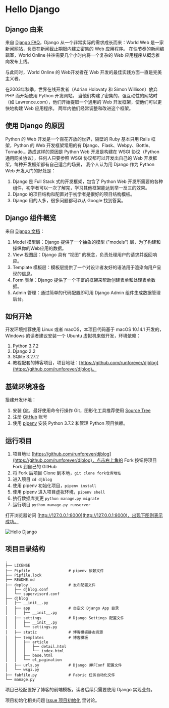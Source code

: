 # Hello Django

## Django 由来
来自 [Django FAQ](https://docs.djangoproject.com/zh-hans/2.2/faq/general/)，Django 从一个非常实际的需求成长而来：World Web 是一家新闻网站，负责在新闻截止期限内建立密集的 Web 应用程序。 在快节奏的新闻编辑室，World Online 往往需要几个小时内将一个复杂的 Web 应用程序从概念推向发布上线。

与此同时，World Online 的 Web开发者在 Web 开发的最佳实践方面一直是完美主义者。

在2003年秋季，世界在线开发者（Adrian Holovaty 和 Simon Willison）放弃 PHP 而开始使用 Python 开发网站。 当他们构建了密集的，强互动性的网站时（如 Lawrence.com），他们开始提取一个通用的 Web 开发框架，使他们可以更快地构建 Web 应用程序。 两年内他们经常调整和改进这个框架。

## 使用 Django 的原因
Python 的 Web 开发是一个百花齐放的世界，隔壁的 Ruby 基本只用 Rails 框架，Python 的 Web 开发框架常用的有 Django、Flask、Webpy、Bottle、Tornado...
造成这样的原因是 Python Web 开发是构建在 WSGI 协议（Python 通用网关协议），任何人只要参照 WSGI 协议都可以开发出自己的 Web 开发框架，每种开发框架都有自己适合的场景，
我个人认为用 Django 作为 Python Web 开发入门的好处是：

1. Django 是 Full Stack 式的开发框架，包含了 Python Web 开发所需要的各种组件，初学者可以一次了解完，学习其他框架能达到举一反三的效果。
2. Django 的项目结构和配置对于初学者是很好的项目结构模板。
3. Django 用的人多，很多问题都可以从 Google 找到答案。

## Django 组件概览
来自 [Django 文档](https://docs.djangoproject.com/zh-hans/2.2/)：

1. Model 模型层：Django 提供了一个抽象的模型 ("models") 层，为了构建和操纵你的Web应用的数据。
2. View 视图层：Django 具有 “视图” 的概念，负责处理用户的请求并返回响应。
3. Template 模板层：模板层提供了一个对设计者友好的语法用于渲染向用户呈现的信息。
4. Form 表单：Django 提供了一个丰富的框架来帮助创建表单和处理表单数据。
5. Admin 管理：通过简单的代码配置即可用 Django Admin 组件生成数据管理后台。

## 如何开始
开发环境推荐使用 Linux 或者 macOS，本项目代码基于 macOS 10.14.1 开发的，Windows 的读者建议安装一个 Ubuntu 虚拟机来做开发，环境依赖：

1. Python 3.7.2
2. Django 2.2
3. SQlite 3.27.2
4. 教程配套的博客项目，项目地址：[https://github.com/runforever/djblog](https://github.com/runforever/djblog)。

## 基础环境准备
搭建开发环境：

1. 安装 [Git](https://github.com/git/git)，最好使用命令行操作 Git，图形化工具推荐使用 [Source Tree](https://www.sourcetreeapp.com/)
2. 注册 [GitHub](https://github.com/) 账号
3. 使用 [pipenv](https://github.com/pypa/pipenv) 安装 Python 3.7.2 和管理 Python 项目依赖。

## 运行项目
1. 项目地址 [https://github.com/runforever/djblog](https://github.com/runforever/djblog)，点击右上角的 Fork 按钮将项目 Fork 到自己的 GitHub
2. 将 Fork 后项目 Clone 到本地，`git clone fork仓库地址`
3. 进入项目 `cd djblog`
4. 使用 pipenv 初始化项目，`pipenv install`
5. 使用 pipenv 进入项目虚拟环境，`pipenv shell`
6. 执行数据库变更 `python manage.py migrate`
7. 运行项目 `python manage.py runserver`

打开浏览器访问 [http://127.0.0.1:8000](http://127.0.0.1:8000)，出现下图则表示成功。

![Hello Django](http://cdn.defcoding.com/E4DB73AF-5F05-46EF-A9FE-67B8CC574F3B.png)

## 项目目录结构
```shell
.
├── LICENSE
├── Pipfile                 # pipenv 依赖文件
├── Pipfile.lock
├── README.md
├── deploy                  # 发布配置文件
│   ├── djblog.conf
│   └── supervisord.conf
├── djblog
│   ├── __init__.py
│   ├── app                 # 自定义 Django App 目录
│   │   ├── __init__.py
│   ├── settings            # Django Settings 配置文件
│   │   ├── __init__.py
│   │   └── settings.py
│   ├── static              # 博客模板静态资源
│   ├── templates           # 博客模板
│   │   ├── article
│   │   │   ├── detail.html
│   │   │   └── index.html
│   │   ├── base.html
│   │   └── el_pagination
│   ├── urls.py             # Django URFConf 配置文件
│   └── wsgi.py
├── fabfile.py              # Fabric 任务自动化文件
└── manage.py
```
项目已经配置好了博客的前端模板，读者后续只需要使用 Django 实现业务。

项目初始化相关问题 [Issue 项目初始化](https://github.com/runforever/djblog/issues/1) 里讨论。
